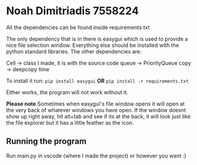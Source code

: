 # Noah Dimitriadis 7558224
All the dependencies can be found inside requirements.txt

The only dependency that is in there is easygui which is used to provide a nice file selection window. Everything else should be installed with the python standard libraries.
The other dependencies are:

Cell -> class I made, it is with the source code
queue -> PriorityQueue
copy -> deepcopy
time

To install it run: ```pip install easygui```
**OR**
```pip install -r requirements.txt```

Either works, the program will not work without it.

**Please note**
Sometimes when easygui's file window opens it will open at the very back of whatever windows you have open. If the window doesnt show up right away, hit alt+tab and see if its at the back, it will look just like the file explorer but it has a little feather as the icon.

## Running the program
Run main.py in vscode (where I made the project) or however you want :)